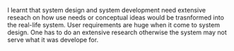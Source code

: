 I learnt that system design and system development need extensive reseach on how use needs or conceptual ideas would be trasnformed into the real-life system. User requirements are huge when it come to system design. One has to do an extensive research otherwise the system may not serve what it was develope for.